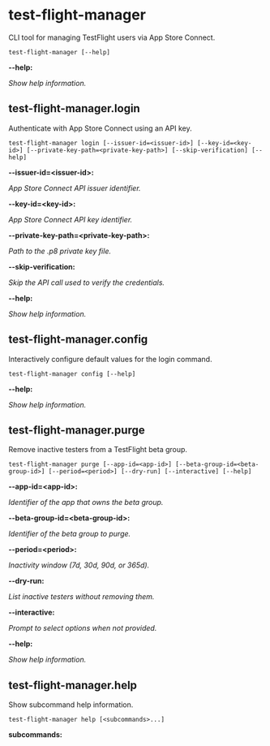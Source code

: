 # test-flight-manager

<!-- Generated by swift-argument-parser -->

CLI tool for managing TestFlight users via App Store Connect.

```
test-flight-manager [--help]
```

**--help:**

*Show help information.*


## test-flight-manager.login

Authenticate with App Store Connect using an API key.

```
test-flight-manager login [--issuer-id=<issuer-id>] [--key-id=<key-id>] [--private-key-path=<private-key-path>] [--skip-verification] [--help]
```

**--issuer-id=\<issuer-id\>:**

*App Store Connect API issuer identifier.*


**--key-id=\<key-id\>:**

*App Store Connect API key identifier.*


**--private-key-path=\<private-key-path\>:**

*Path to the .p8 private key file.*


**--skip-verification:**

*Skip the API call used to verify the credentials.*


**--help:**

*Show help information.*




## test-flight-manager.config

Interactively configure default values for the login command.

```
test-flight-manager config [--help]
```

**--help:**

*Show help information.*




## test-flight-manager.purge

Remove inactive testers from a TestFlight beta group.

```
test-flight-manager purge [--app-id=<app-id>] [--beta-group-id=<beta-group-id>] [--period=<period>] [--dry-run] [--interactive] [--help]
```

**--app-id=\<app-id\>:**

*Identifier of the app that owns the beta group.*


**--beta-group-id=\<beta-group-id\>:**

*Identifier of the beta group to purge.*


**--period=\<period\>:**

*Inactivity window (7d, 30d, 90d, or 365d).*


**--dry-run:**

*List inactive testers without removing them.*


**--interactive:**

*Prompt to select options when not provided.*


**--help:**

*Show help information.*




## test-flight-manager.help

Show subcommand help information.

```
test-flight-manager help [<subcommands>...] 
```

**subcommands:**




